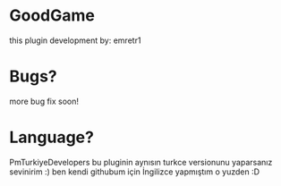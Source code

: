 # GoodGame
this plugin development by: emretr1

# Bugs?

more bug fix soon!

# Language?

PmTurkiyeDevelopers bu pluginin aynısın turkce versionunu yaparsanız sevinirim :) 
ben kendi githubum için İngilizce yapmıştım o yuzden :D
